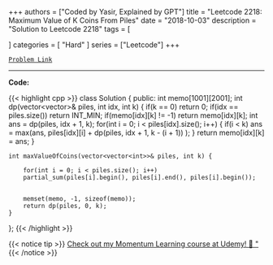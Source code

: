 
+++
authors = ["Coded by Yasir, Explained by GPT"]
title = "Leetcode 2218: Maximum Value of K Coins From Piles"
date = "2018-10-03"
description = "Solution to Leetcode 2218"
tags = [
    
]
categories = [
    "Hard"
]
series = ["Leetcode"]
+++



[`Problem Link`](https://leetcode.com/problems/maximum-value-of-k-coins-from-piles/description/)

---

**Code:**

{{< highlight cpp >}}
class Solution {
public:
    int memo[1001][2001];
    int dp(vector<vector<int>>& piles, int idx, int k) {
        if(k == 0) return 0;
        if(idx == piles.size()) return INT_MIN;
        if(memo[idx][k] != -1) return memo[idx][k];
        int ans = dp(piles, idx + 1, k);
        for(int i = 0; i < piles[idx].size(); i++) {
            if(i < k)
            ans = max(ans, piles[idx][i] + dp(piles, idx + 1, k - (i + 1)) );
        }
        return memo[idx][k] = ans;
    }
    
    int maxValueOfCoins(vector<vector<int>>& piles, int k) {
        
        for(int i = 0; i < piles.size(); i++)
        partial_sum(piles[i].begin(), piles[i].end(), piles[i].begin());
        
        
        memset(memo, -1, sizeof(memo));
        return dp(piles, 0, k);
    }
};
{{< /highlight >}}


{{< notice tip >}}
[Check out my Momentum Learning course at Udemy! 🚀 "](https://www.udemy.com/course/blind-75-the-data-structures-and-algorithms-essentials/)
{{< /notice >}}


